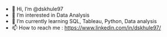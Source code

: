 - 👋 Hi, I’m @dskhule97
- 👀 I’m interested in Data Analysis
- 🌱 I’m currently learning SQL, Tableau, Python, Data analysis
- 📫 How to reach me : https://www.linkedin.com/in/dskhule97/

<!---
dskhule97/dskhule97 is a ✨ special ✨ repository because its `README.md` (this file) appears on your GitHub profile.
You can click the Preview link to take a look at your changes.
--->
